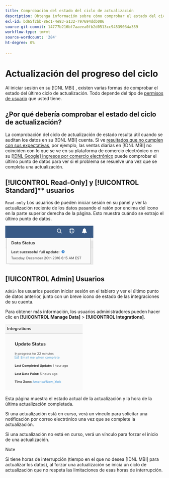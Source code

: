 ```yaml
---
title: Comprobación del estado del ciclo de actualización
description: Obtenga información sobre cómo comprobar el estado del ciclo de actualización.
exl-id: bd65f2bb-86c1-4e83-a132-797694ddb086
source-git-commit: 14777b216bf7aaeea0fb2d0513cc94539034a359
workflow-type: tm+mt
source-wordcount: '284'
ht-degree: 0%

---
```


# Actualización del progreso del ciclo

Al iniciar sesión en su [!DNL MBI] , existen varias formas de comprobar el estado del último ciclo de actualización. Todo depende del tipo de [permisos de usuario](../administrator/user-management/user-management.md) que usted tiene.

## ¿Por qué debería comprobar el estado del ciclo de actualización?

La comprobación del ciclo de actualización de estado resulta útil cuando se auditan los datos en su [!DNL MBI] cuenta. Si ve [resultados que no cumplen con sus expectativas](../data-analyst/data-warehouse-mgr/data-and-updates-faq.md), por ejemplo, las ventas diarias en [!DNL MBI] no coinciden con lo que se ve en su plataforma de comercio electrónico o en su [[!DNL Google] ingresos por comercio electrónico](https://experienceleague.adobe.com/docs/commerce-knowledge-base/kb/troubleshooting/miscellaneous/diagnosing-google-ecommerce-revenue-discrepancies.html?lang=en) puede comprobar el último punto de datos para ver si el problema se resuelve una vez que se completa una actualización.

## [!UICONTROL Read-Only] y [!UICONTROL Standard]** usuarios

`Read-only` Los usuarios de pueden iniciar sesión en su panel y ver la actualización reciente de los datos pasando el ratón por encima del icono en la parte superior derecha de la página. Esto muestra cuándo se extrajo el último punto de datos.

![](../../mbi/assets/last-success-data.png)

## [!UICONTROL Admin] Usuarios

`Admin` los usuarios pueden iniciar sesión en el tablero y ver el último punto de datos anterior, junto con un breve icono de estado de las integraciones de su cuenta.

Para obtener más información, los usuarios administradores pueden hacer clic en **[!UICONTROL Manage Data]** > **[!UICONTROL Integrations]**.

![](../../mbi/assets/detail-manage-data-integrations.png)

Esta página muestra el estado actual de la actualización y la hora de la última actualización completada.

Si una actualización está en curso, verá un vínculo para solicitar una notificación por correo electrónico una vez que se complete la actualización.

Si una actualización no está en curso, verá un vínculo para forzar el inicio de una actualización.

>[!NOTE]
>
>Si tiene horas de interrupción (tiempo en el que no desea [!DNL MBI] para actualizar los datos), al forzar una actualización se inicia un ciclo de actualización que no respeta las limitaciones de esas horas de interrupción.
